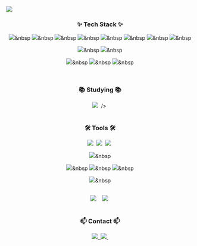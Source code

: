 <!--타이틀 부분-->
<div>
  <img src="https://github.com/user-attachments/assets/0bc25717-88b2-42ac-8863-a944fd906ea4">
</div>

<!--내용 부분-->
<h3 align="center">✨ Tech Stack ✨</h3>
<!--기술 스택-->
<div align="center">

  <!--언어 및 라이브러리-->
  <img src="https://img.shields.io/badge/python-3670A0?style=for-the-badge&logo=python&logoColor=ffdd54" />&nbsp  <!--python-->
  <img src="https://img.shields.io/badge/HTML5-E34F26?style=for-the-badge&logo=html5&logoColor=white
" />&nbsp  <!--html-->
  <img src="https://img.shields.io/badge/CSS3-1572B6?style=for-the-badge&logo=css3&logoColor=white
" />&nbsp  <!--css-->
  <img src="https://img.shields.io/badge/pandas-150458.svg?style=for-the-badge&logo=pandas&logoColor=white" />&nbsp  <!--pandas-->
  <img src="https://img.shields.io/badge/numpy-4d77cf.svg?style=for-the-badge&logo=numpy&logoColor=white" />&nbsp  <!--numpy-->
  <img src="https://img.shields.io/badge/SQLAlchemy-D71F00?style=for-the-badge&logo=sqlalchemy&logoColor=white
" />&nbsp  <!--sqlalchemy-->
  <img src="https://img.shields.io/badge/Matplotlib-11557c.svg?style=for-the-badge&logo=Matplotlib&logoColor=white" />&nbsp  <!--matploylib-->
  <img src="https://img.shields.io/badge/Hugging%20Face-FFD21E?style=for-the-badge&logo=huggingface&logoColor=white
" />&nbsp  <!--hugging face-->

<!--프레임워크-->
<img src="https://img.shields.io/badge/Django-092E20?style=for-the-badge&logo=django&logoColor=white
" />&nbsp  <!--django-->
<img src="https://img.shields.io/badge/Flask-000000?style=for-the-badge&logo=flask&logoColor=white
" />&nbsp  <!--flask-->

<!--데이터베이스-->
<img src="https://img.shields.io/badge/PostgreSQL-4169E1?style=for-the-badge&logo=postgresql&logoColor=white
" />&nbsp  <!--postgresql-->
<img src="https://img.shields.io/badge/MySQL-4479A1?style=for-the-badge&logo=mysql&logoColor=white
" />&nbsp  <!--mysql-->
<img src="https://img.shields.io/badge/MongoDB-47A248?style=for-the-badge&logo=mongodb&logoColor=white
" />&nbsp  <!--mongodb-->

</div>

<br>

<h3 align="center">📚 Studying 📚</h3>
<div align="center">
    <img src="https://img.shields.io/badge/QuickSight-232F3E?style=for-the-badge&logo=amazonwebservices&logoColor=white
" />&nbsp  <!--quicksight-->/>&nbsp
</div>

<br>

<!--tools-->
<h3 align="center">🛠 Tools 🛠</h3>

<!--개발 환경-->
<div align="center">
  <img src="https://img.shields.io/badge/VSCode-2C2C32.svg?style=for-the-badge&logo=visual-studio-code&logoColor=22ABF3" />&nbsp  <!--vs code-->
  <img src="https://img.shields.io/badge/jupyter-2C2C32.svg?style=for-the-badge&logo=jupyter&logoColor=F37726" />&nbsp  <!--jupyter-->
  <img src="https://img.shields.io/badge/Colab-2C2C32.svg?style=for-the-badge&logo=googlecolab&logoColor=F9AB00" />&nbsp  <!--colab-->

  <!--데이터베이스 관리-->
  <img src="https://img.shields.io/badge/DBeaver-382923?style=for-the-badge&logo=dbeaver&logoColor=white
" />&nbsp  <!--dbeaver-->

  <!--협업-->
  <img src="https://img.shields.io/badge/git-F05033.svg?style=for-the-badge&logo=git&logoColor=white" />&nbsp  <!--git-->
  <img src="https://img.shields.io/badge/github-181717.svg?style=for-the-badge&logo=github&logoColor=white" />&nbsp  <!--github-->
  <img src="https://img.shields.io/badge/Notion-F3F3F3.svg?style=for-the-badge&logo=notion&logoColor=black" />&nbsp  <!--notion-->

  <!--클라우드 서비스-->
  <img src="https://img.shields.io/badge/Amazon%20Web%20Services-232F3E?style=for-the-badge&logo=amazonwebservices&logoColor=white
" />&nbsp  <!--aws-->
</div>


<br>

<!--그래픽-->
<div align="center">
  <img src="https://img.shields.io/badge/adobe%20photoshop-08253c.svg?style=for-the-badge&logo=adobe%20photoshop&logoColor=37abff" />&nbsp
  <img src="" />&nbsp  <!--illustrator-->
  <img src="https://img.shields.io/badge/figma-F24E1E.svg?style=for-the-badge&logo=figma&logoColor=white" />&nbsp
</div>

<br>

<!--연락-->
<h3 align="center">📫 Contact 📫</h3>
<div align="center">
  <a href="https://boar2234.tistory.com/">
    <img src="https://img.shields.io/badge/Tistory-FF8C00?style=for-the-badge&logo=tistory&logoColor=white" />&nbsp
  </a>
  <a href="mailto:boar7027@gmail.com">
    <img
      src="https://img.shields.io/badge/boar7027@gmail.com-D14836?style=for-the-badge&logo=gmail&logoColor=white"/>&nbsp
  </a>
</div>
